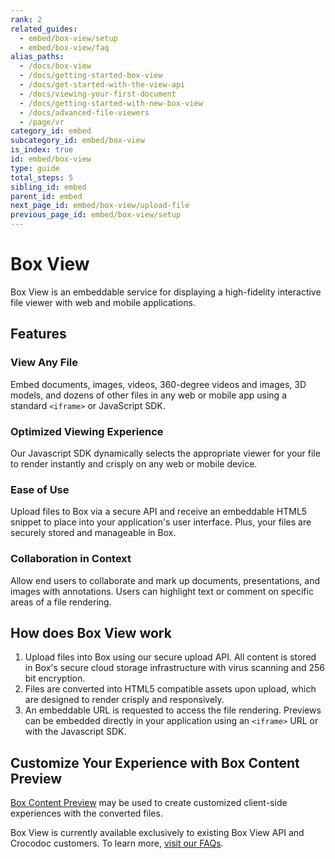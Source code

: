 ```yaml
---
rank: 2
related_guides:
  - embed/box-view/setup
  - embed/box-view/faq
alias_paths:
  - /docs/box-view
  - /docs/getting-started-box-view
  - /docs/get-started-with-the-view-api
  - /docs/viewing-your-first-document
  - /docs/getting-started-with-new-box-view
  - /docs/advanced-file-viewers
  - /page/vr
category_id: embed
subcategory_id: embed/box-view
is_index: true
id: embed/box-view
type: guide
total_steps: 5
sibling_id: embed
parent_id: embed
next_page_id: embed/box-view/upload-file
previous_page_id: embed/box-view/setup
---
```


# Box View

Box View is an embeddable service for displaying a high-fidelity interactive
file viewer with web and mobile applications.

## Features

### View Any File

Embed documents, images, videos, 360-degree videos and images, 3D models, and
dozens of other files in any web or mobile app using a standard `<iframe>` or
JavaScript SDK.

### Optimized Viewing Experience

Our Javascript SDK dynamically selects the appropriate viewer for your file to
render instantly and crisply on any web or mobile device.

### Ease of Use

Upload files to Box via a secure API and receive an embeddable HTML5
snippet to place into your application's user interface. Plus, your files are
securely stored and manageable in Box.

### Collaboration in Context

Allow end users to collaborate and mark up documents, presentations, and images
with annotations. Users can highlight text or comment on specific areas of a
file rendering.

## How does Box View work

1. Upload files into Box using our secure upload API. All content is stored in
Box's secure cloud storage infrastructure with virus scanning and 256 bit
encryption.
2. Files are converted into HTML5 compatible assets upon upload, which are
designed to render crisply and responsively.
3. An embeddable URL is requested to access the file rendering. Previews can be
embedded directly in your application using an `<iframe>` URL or with the
Javascript SDK.

## Customize Your Experience with Box Content Preview

[Box Content Preview](guide://embed/ui-elements/preview) may be used to create
customized client-side experiences with the converted files.

Box View is currently available exclusively to existing Box View API and
Crocodoc customers. To learn more, [visit our FAQs](guide://embed/box-view/faq).

